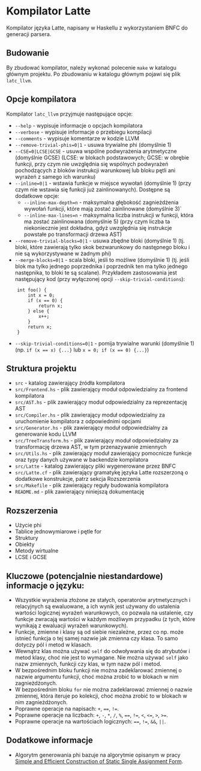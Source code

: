 # Kompilator Latte

Kompilator języka Latte, napisany w Haskellu z wykorzystaniem BNFC do generacji parsera.

## Budowanie

By zbudować kompilator, należy wykonać polecenie `make` w katalogu głównym projektu. Po zbudowaniu w katalogu głównym pojawi się plik `latc_llvm`.

## Opcje kompilatora

Kompilator `latc_llvm` przyjmuje następujące opcje:

- `--help` - wypisuje informacje o opcjach kompilatora
- `--verbose` - wypisuje informacje o przebiegu kompilacji
- `--comments` - wypisuje komentarze w kodzie LLVM
- `--remove-trivial-phis=0|1` - usuwa trywialne phi (domyślnie 1)
- `--CSE=0|LCSE|GCSE` - usuwa wspólne podwyrażenia arytmetyczne (domyślnie GCSE) (LCSE: w blokach podstawowych; GCSE: w obrębie funkcji, przy czym nie uwzględnia się wspólnych podwyrażeń pochodzących z bloków instrukcji warunkowej lub bloku pętli ani wyrażeń z samego ich warunku) 
- `--inline=0|1` - wstawia funkcje w miejsce wywołań (domyślnie 1) (przy czym nie wstawia się funkcji już zainlinowanych). Dostępne są dodatkowe opcje:
    - `--inline-max-depth=n` - maksymalna głębokość zagnieżdżenia wywołań funkcji, które mają zostać zainlinowane (domyślnie 3)`
    - `--inline-max-lines=n` - maksymalna liczba instrukcji w funkcji, która ma zostać zainlinowana (domyślnie 5) (przy czym liczba ta niekoniecznie jest dokładna, gdyż uwzględnia się instrukcje powstałe po transformacji drzewa AST)
- `--remove-trivial-blocks=0|1` - usuwa zbędne bloki (domyślnie 1) (tj. bloki, które zawierają tylko skok bezwarunkowy do następnego bloku i nie są wykorzystywane w żadnym phi)
- `--merge-blocks=0|1` - scala bloki, jeśli to możliwe (domyślnie 1) (tj. jeśli blok ma tylko jednego poprzednika i poprzednik ten ma tylko jednego następnika, to bloki te są scalane). Przykładem zastosowania jest następujący kod (przy wyłączonej opcji `--skip-trivial-conditions`):
```
    int foo() {
        int x = 0;
        if (x == 0) {
            return x;
        } else {
            x++;
        }
        return x;
    }
```
- `--skip-trivial-conditions=0|1` - pomija trywialne warunki (domyślnie 1) (np. `if (x == x) {...}` lub `x = 0; if (x == 0) {...}`)


## Struktura projektu

- `src` - katalog zawierający źródła kompilatora
- `src/Frontend.hs` - plik zawierający moduł odpowiedzialny za frontend kompilatora
- `src/AST.hs` - plik zawierający moduł odpowiedzialny za reprezentację AST
- `src/Compiler.hs` - plik zawierający moduł odpowiedzialny za uruchomienie kompilatora z odpowiednimi opcjami
- `src/Generator.hs` - plik zawierający moduł odpowiedzialny za generowanie kodu LLVM
- `src/TreeTransform.hs` - plik zawierający moduł odpowiedzialny za transformację drzewa AST, w tym przenazywanie zmiennych
- `src/Utils.hs` - plik zawierający moduł zawierający pomocnicze funkcje oraz typy danych używane w backendzie kompilatora
- `src/Latte` - katalog zawierający pliki wygenerowane przez BNFC
- `src/Latte.cf` - plik zawierający gramatykę języka Latte rozszerzoną o dodatkowe konstrukcje, patrz sekcja Rozszerzenia
- `src/Makefile` - plik zawierający reguły budowania kompilatora
- `README.md` - plik zawierający niniejszą dokumentację


## Rozszerzenia

- Użycie phi
- Tablice jednowymiarowe i pętle for
- Struktury
- Obiekty
- Metody wirtualne
- LCSE i GCSE

## Kluczowe (potencjalnie niestandardowe) informacje o języku:

- Wszystkie wyrażenia złożone ze stałych, operatorów arytmetycznych i relacyjnych są ewaluowane, a ich wynik jest używany do ustalenia wartości logicznej wyrażeń warunkowych, co pozwala na ustalenie, czy funkcje zwracają wartości w każdym możliwym przypadku (z tych, które wynikają z ewaluacji wyrażeń warunkowych).
- Funkcje, zmienne i klasy są od siebie niezależne, przez co np. może istnieć funkcja o tej samej nazwie jak zmienna czy klasa. To samo dotyczy pól i metod w klasach.
- Wewnątrz klas można używać `self` do odwoływania się do atrybutów i metod klasy, choć nie jest to wymagane. Nie można używać `self` jako nazw zmiennych, funkcji czy klas, w tym nazw pól i metod.
- W bezpośrednim bloku funkcji nie można zadeklarować zmiennej o nazwie argumentu funkcji, choć można zrobić to w blokach w nim zagnieżdżonych.
- W bezpośrednim bloku `for` nie można zadeklarować zmiennej o nazwie zmiennej, która iteruje po kolekcji, choć można zrobić to w blokach w nim zagnieżdżonych.
- Poprawne operacje na napisach: `+`, `==`, `!=`.
- Poprawne operacje na liczbach: `+`, `-`, `*`, `/`, `%`, `==`, `!=`, `<`, `<=`, `>`, `>=`.
- Poprawne operacje na wartościach logicznych: `==`, `!=`, `&&`, `||`.

## Dodatkowe informacje

- Algorytm generowania phi bazuje na algorytmie opisanym w pracy [Simple and Efficient Construction of Static Single Assignment Form](https://link.springer.com/content/pdf/10.1007/978-3-642-37051-9_6.pdf).